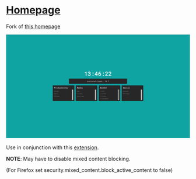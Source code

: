 # [Homepage](https://ddmin.github.io)

Fork of [this homepage](https://github.com/Jaredk3nt/homepage)

![Screenshot](https://github.com/ddmin/ddmin.github.io/blob/master/homepage.png)

Use in conjunction with this [extension](https://addons.mozilla.org/en-US/firefox/addon/my-homepage/).

**NOTE**: May have to disable mixed content blocking. 

(For Firefox set security.mixed_content.block_active_content to false)
